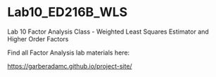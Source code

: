 # Lab10_ED216B_WLS
Lab 10 Factor Analysis Class - Weighted Least Squares Estimator and Higher Order Factors

Find all Factor Analysis lab materials here:

https://garberadamc.github.io/project-site/